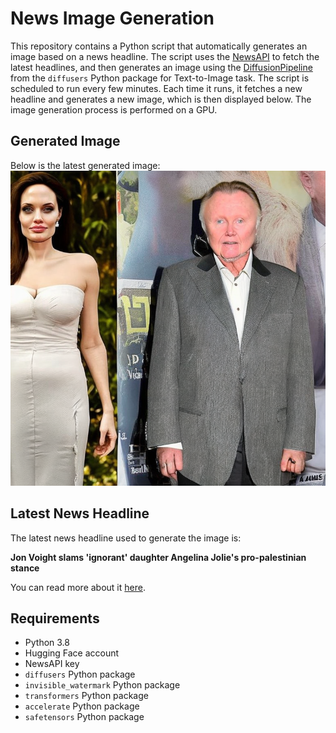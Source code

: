 # News Image Generation
This repository contains a Python script that automatically generates an image based on a news headline. The script uses the [NewsAPI](https://newsapi.org/) to fetch the latest headlines, and then generates an image using the [DiffusionPipeline](https://github.com/huggingface/diffusers) from the `diffusers` Python package for Text-to-Image task.
The script is scheduled to run every few minutes. Each time it runs, it fetches a new headline and generates a new image, which is then displayed below. The image generation process is performed on a GPU.

## Generated Image
Below is the latest generated image:
![Generated Image](image.png)

## Latest News Headline
The latest news headline used to generate the image is:

**Jon Voight slams 'ignorant' daughter Angelina Jolie's pro-palestinian stance**

You can read more about it [here](https://news.google.com/rss/articles/CBMibWh0dHBzOi8vbnlwb3N0LmNvbS8yMDI0LzA3LzIzL2VudGVydGFpbm1lbnQvam9uLXZvaWdodC1zbGFtcy1kYXVnaHRlci1hbmdlbGluYS1qb2xpZXMtcHJvLXBhbGVzdGluaWFuLXN0YW5jZS_SAQA?oc=5).

## Requirements
- Python 3.8
- Hugging Face account
- NewsAPI key
- `diffusers` Python package
- `invisible_watermark` Python package
- `transformers` Python package
- `accelerate` Python package
- `safetensors` Python package
